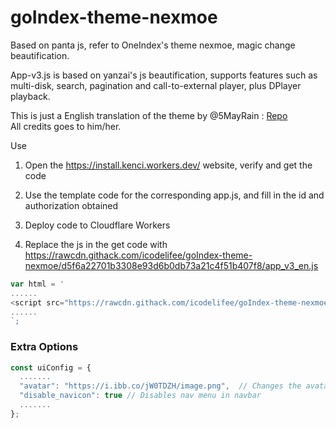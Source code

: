 # goIndex-theme-nexmoe

Based on panta js, refer to OneIndex's theme nexmoe, magic change beautification.

App-v3.js is based on yanzai's js beautification, supports features such as multi-disk, search, pagination and call-to-external player, plus DPlayer playback.

This is just a English translation of the theme by @5MayRain : [Repo](https://github.com/5MayRain/goIndex-theme-nexmoe) </br>
All credits goes to him/her.

Use
1. Open the https://install.kenci.workers.dev/ website, verify and get the code

2. Use the template code for the corresponding app.js, and fill in the id and authorization obtained

3. Deploy code to Cloudflare Workers

4. Replace the js in the get code with https://rawcdn.githack.com/icodelifee/goIndex-theme-nexmoe/d5f6a22701b3308e93d6b0db73a21c4f51b407f8/app_v3_en.js

``` js
var html = '
......
<script src="https://rawcdn.githack.com/icodelifee/goIndex-theme-nexmoe/d5f6a22701b3308e93d6b0db73a21c4f51b407f8/app_v3_en.js"></script>
......
`;
```

### Extra Options
``` js
const uiConfig = {
  .......
  "avatar": "https://i.ibb.co/jW0TDZH/image.png",  // Changes the avatar image in the navbar
  "disable_navicon": true // Disables nav menu in navbar
  .......
};
```
